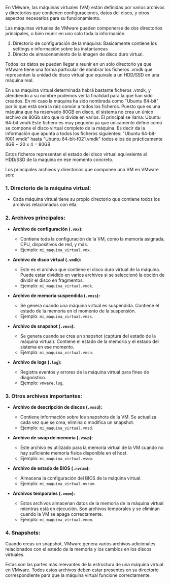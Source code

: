 En VMware, las máquinas virtuales (VM) están definidas por varios archivos y directorios que contienen configuraciones, datos del disco, y otros aspectos necesarios para su funcionamiento. 

Las máquinas virtuales de VMware pueden componerse de dos directorios principales, o bien reunir en uno solo toda la información.

1. Directorio de configuración de la máquina: Basicamente contiene los settings e información sobre las instantaneas
2. Directo de almacenamiento de la imagen de disco duro virtual.

Todos los datos se pueden llegar a reunir en un solo directorio ya que VMware tiene una forma particular de nombrar los ficheros .vmdk que representan la unidad de disco virtual que equivale a un HDD/SSD en una máquina real.

En una maquina virtual determinada habrá bastante ficheros .vmdk, y atendiendo a su nombre podemos ver la finalidad para la que han sido creados. 
En mi caso la máquina ha sido nombrada como "Ubuntu 64-bit" por lo que está será la raiz común a todos los ficheros. Puesto que es una máquina que ha reservado 80GB en disco, el sistema no crea un único archivo de 80Gb sino que lo divide en varios. El principal se llama:
Ubuntu 64-bit.vmdk
Este fichero es muy pequeño ya que unicamente define como se compone el disco virtual completo de la máquina. Es decir da la información que apunta a todos los ficheros siguientes:
"Ubuntu 64-bit-f001.vmdk" hasta "Ubuntu 64-bit-f021.vmdk" todos ellos de prácticamente 4GB ~ 20 x 4 = 80GB

Estos ficheros representan el estado del disco virtual equivalente al HDD/SSD de la maquina en ese momento concreto.

Los principales archivos y directorios que componen una VM en VMware son:

### 1. **Directorio de la máquina virtual:**
   - Cada máquina virtual tiene su propio directorio que contiene todos los archivos relacionados con ella.

### 2. **Archivos principales:**

   - **Archivo de configuración (`.vmx`):**
     - Contiene toda la configuración de la VM, como la memoria asignada, CPU, dispositivos de red, y más.
     - Ejemplo: `mi_maquina_virtual.vmx`.

   - **Archivo de disco virtual (`.vmdk`):**
     - Este es el archivo que contiene el disco duro virtual de la máquina. Puede estar dividido en varios archivos si se seleccionó la opción de dividir el disco en fragmentos.
     - Ejemplo: `mi_maquina_virtual.vmdk`.

   - **Archivo de memoria suspendida (`.vmss`):**
     - Se genera cuando una máquina virtual es suspendida. Contiene el estado de la memoria en el momento de la suspensión.
     - Ejemplo: `mi_maquina_virtual.vmss`.

   - **Archivo de snapshot (`.vmsn`):**
     - Se genera cuando se crea un snapshot (captura del estado de la máquina virtual). Contiene el estado de la memoria y el estado del sistema en ese momento.
     - Ejemplo: `mi_maquina_virtual.vmsn`.

   - **Archivo de logs (`.log`):**
     - Registra eventos y errores de la máquina virtual para fines de diagnóstico.
     - Ejemplo: `vmware.log`.

### 3. **Otros archivos importantes:**

   - **Archivo de descripción de discos (`.vmsd`):**
     - Contiene información sobre los snapshots de la VM. Se actualiza cada vez que se crea, elimina o modifica un snapshot.
     - Ejemplo: `mi_maquina_virtual.vmsd`.

   - **Archivo de swap de memoria (`.vswp`):**
     - Este archivo es utilizado para la memoria virtual de la VM cuando no hay suficiente memoria física disponible en el host.
     - Ejemplo: `mi_maquina_virtual.vswp`.

   - **Archivo de estado de BIOS (`.nvram`):**
     - Almacena la configuración del BIOS de la máquina virtual.
     - Ejemplo: `mi_maquina_virtual.nvram`.

   - **Archivos temporales (`.vmem`):**
     - Estos archivos almacenan datos de la memoria de la máquina virtual mientras está en ejecución. Son archivos temporales y se eliminan cuando la VM se apaga correctamente.
     - Ejemplo: `mi_maquina_virtual.vmem`.

### 4. **Snapshots:**
   Cuando creas un snapshot, VMware genera varios archivos adicionales relacionados con el estado de la memoria y los cambios en los discos virtuales.

Estas son las partes más relevantes de la estructura de una máquina virtual en VMware. Todos estos archivos deben estar presentes en su directorio correspondiente para que la máquina virtual funcione correctamente.
